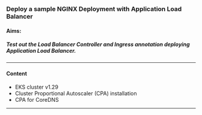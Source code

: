 ### Deploy a sample NGINX Deployment with Application Load Balancer
#### Aims:
##### Test out the Load Balancer Controller and Ingress annotation deploying Application Load Balancer.
---
#### Content
- EKS cluster v1.29
- Cluster Proportional Autoscaler (CPA) installation
- CPA for CoreDNS
---
